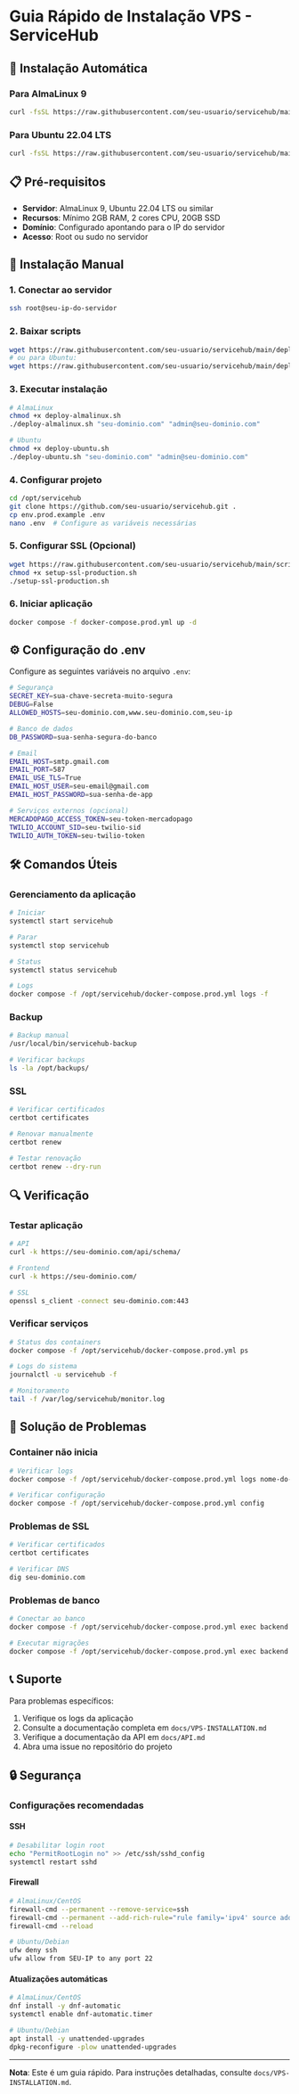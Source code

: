 # Guia Rápido de Instalação VPS - ServiceHub

## 🚀 Instalação Automática

### Para AlmaLinux 9
```bash
curl -fsSL https://raw.githubusercontent.com/seu-usuario/servicehub/main/deploy-almalinux.sh | bash -s "seu-dominio.com" "admin@seu-dominio.com"
```

### Para Ubuntu 22.04 LTS
```bash
curl -fsSL https://raw.githubusercontent.com/seu-usuario/servicehub/main/deploy-ubuntu.sh | bash -s "seu-dominio.com" "admin@seu-dominio.com"
```

## 📋 Pré-requisitos

- **Servidor**: AlmaLinux 9, Ubuntu 22.04 LTS ou similar
- **Recursos**: Mínimo 2GB RAM, 2 cores CPU, 20GB SSD
- **Domínio**: Configurado apontando para o IP do servidor
- **Acesso**: Root ou sudo no servidor

## 🔧 Instalação Manual

### 1. Conectar ao servidor
```bash
ssh root@seu-ip-do-servidor
```

### 2. Baixar scripts
```bash
wget https://raw.githubusercontent.com/seu-usuario/servicehub/main/deploy-almalinux.sh
# ou para Ubuntu:
wget https://raw.githubusercontent.com/seu-usuario/servicehub/main/deploy-ubuntu.sh
```

### 3. Executar instalação
```bash
# AlmaLinux
chmod +x deploy-almalinux.sh
./deploy-almalinux.sh "seu-dominio.com" "admin@seu-dominio.com"

# Ubuntu
chmod +x deploy-ubuntu.sh
./deploy-ubuntu.sh "seu-dominio.com" "admin@seu-dominio.com"
```

### 4. Configurar projeto
```bash
cd /opt/servicehub
git clone https://github.com/seu-usuario/servicehub.git .
cp env.prod.example .env
nano .env  # Configure as variáveis necessárias
```

### 5. Configurar SSL (Opcional)
```bash
wget https://raw.githubusercontent.com/seu-usuario/servicehub/main/scripts/setup-ssl-production.sh
chmod +x setup-ssl-production.sh
./setup-ssl-production.sh
```

### 6. Iniciar aplicação
```bash
docker compose -f docker-compose.prod.yml up -d
```

## ⚙️ Configuração do .env

Configure as seguintes variáveis no arquivo `.env`:

```bash
# Segurança
SECRET_KEY=sua-chave-secreta-muito-segura
DEBUG=False
ALLOWED_HOSTS=seu-dominio.com,www.seu-dominio.com,seu-ip

# Banco de dados
DB_PASSWORD=sua-senha-segura-do-banco

# Email
EMAIL_HOST=smtp.gmail.com
EMAIL_PORT=587
EMAIL_USE_TLS=True
EMAIL_HOST_USER=seu-email@gmail.com
EMAIL_HOST_PASSWORD=sua-senha-de-app

# Serviços externos (opcional)
MERCADOPAGO_ACCESS_TOKEN=seu-token-mercadopago
TWILIO_ACCOUNT_SID=seu-twilio-sid
TWILIO_AUTH_TOKEN=seu-twilio-token
```

## 🛠️ Comandos Úteis

### Gerenciamento da aplicação
```bash
# Iniciar
systemctl start servicehub

# Parar
systemctl stop servicehub

# Status
systemctl status servicehub

# Logs
docker compose -f /opt/servicehub/docker-compose.prod.yml logs -f
```

### Backup
```bash
# Backup manual
/usr/local/bin/servicehub-backup

# Verificar backups
ls -la /opt/backups/
```

### SSL
```bash
# Verificar certificados
certbot certificates

# Renovar manualmente
certbot renew

# Testar renovação
certbot renew --dry-run
```

## 🔍 Verificação

### Testar aplicação
```bash
# API
curl -k https://seu-dominio.com/api/schema/

# Frontend
curl -k https://seu-dominio.com/

# SSL
openssl s_client -connect seu-dominio.com:443
```

### Verificar serviços
```bash
# Status dos containers
docker compose -f /opt/servicehub/docker-compose.prod.yml ps

# Logs do sistema
journalctl -u servicehub -f

# Monitoramento
tail -f /var/log/servicehub/monitor.log
```

## 🚨 Solução de Problemas

### Container não inicia
```bash
# Verificar logs
docker compose -f /opt/servicehub/docker-compose.prod.yml logs nome-do-container

# Verificar configuração
docker compose -f /opt/servicehub/docker-compose.prod.yml config
```

### Problemas de SSL
```bash
# Verificar certificados
certbot certificates

# Verificar DNS
dig seu-dominio.com
```

### Problemas de banco
```bash
# Conectar ao banco
docker compose -f /opt/servicehub/docker-compose.prod.yml exec backend python manage.py dbshell

# Executar migrações
docker compose -f /opt/servicehub/docker-compose.prod.yml exec backend python manage.py migrate
```

## 📞 Suporte

Para problemas específicos:

1. Verifique os logs da aplicação
2. Consulte a documentação completa em `docs/VPS-INSTALLATION.md`
3. Verifique a documentação da API em `docs/API.md`
4. Abra uma issue no repositório do projeto

## 🔒 Segurança

### Configurações recomendadas

#### SSH
```bash
# Desabilitar login root
echo "PermitRootLogin no" >> /etc/ssh/sshd_config
systemctl restart sshd
```

#### Firewall
```bash
# AlmaLinux/CentOS
firewall-cmd --permanent --remove-service=ssh
firewall-cmd --permanent --add-rich-rule="rule family='ipv4' source address='SEU-IP' service name='ssh' accept"
firewall-cmd --reload

# Ubuntu/Debian
ufw deny ssh
ufw allow from SEU-IP to any port 22
```

#### Atualizações automáticas
```bash
# AlmaLinux/CentOS
dnf install -y dnf-automatic
systemctl enable dnf-automatic.timer

# Ubuntu/Debian
apt install -y unattended-upgrades
dpkg-reconfigure -plow unattended-upgrades
```

---

**Nota**: Este é um guia rápido. Para instruções detalhadas, consulte `docs/VPS-INSTALLATION.md`.
